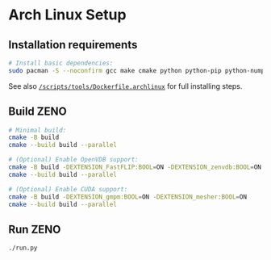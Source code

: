 # Arch Linux Setup

## Installation requirements

```bash
# Install basic dependencies:
sudo pacman -S --noconfirm gcc make cmake python python-pip python-numpy pyside2
```

See also [`/scripts/tools/Dockerfile.archlinux`](/scripts/tools/Dockerfile.archlinux) for full installing steps.

## Build ZENO

```bash
# Minimal build:
cmake -B build
cmake --build build --parallel

# (Optional) Enable OpenVDB support:
cmake -B build -DEXTENSION_FastFLIP:BOOL=ON -DEXTENSION_zenvdb:BOOL=ON -DZENOFX_ENABLE_OPENVDB:BOOL=ON
cmake --build build --parallel

# (Optional) Enable CUDA support:
cmake -B build -DEXTENSION_gmpm:BOOL=ON -DEXTENSION_mesher:BOOL=ON
cmake --build build --parallel
```

## Run ZENO

```bash
./run.py
```
